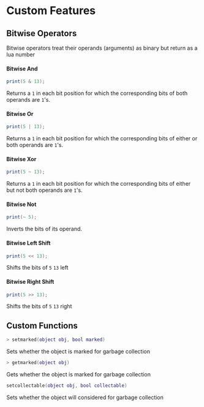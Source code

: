 # Custom Features

## Bitwise Operators
Bitwise operators treat their operands (arguments) as binary but return as a lua number

#### Bitwise And
```lua
print(5 & 13);
```
Returns a `1` in each bit position for which the corresponding bits of both operands are `1`'s.

#### Bitwise Or
```lua
print(5 | 13);
```
Returns a `1` in each bit position for which the corresponding bits of either or both operands are `1`'s.

#### Bitwise Xor
```lua
print(5 ~ 13);
```
Returns a `1` in each bit position for which the corresponding bits of either but not both operands are `1`'s.

#### Bitwise Not
```lua
print(~ 5);
```
Inverts the bits of its operand.

#### Bitwise Left Shift
```lua
print(5 << 13);
```
Shifts the bits of `5` `13` left

#### Bitwise Right Shift
```lua
print(5 >> 13);
```
Shifts the bits of `5` `13` right

## Custom Functions

```lua
> setmarked(object obj, bool marked)
```
Sets whether the object is marked for garbage collection
```lua
> getmarked(object obj)
```
Gets whether the object is marked for garbage collection
```lua
setcollectable(object obj, bool collectable)
```
Sets whether the object will considered for garbage collection
